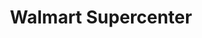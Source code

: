 ---
title: "Walmart Supercenter"
url: /clarksville/walmart-supercenter-wilma-rudolph-boulevard/
shop: supermarket
---